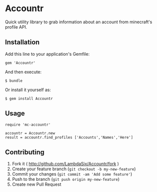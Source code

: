 # Accountr

Quick utility library to grab information about an account
from minecraft's profile API.

## Installation

Add this line to your application's Gemfile:

    gem 'Accountr'

And then execute:

    $ bundle

Or install it yourself as:

    $ gem install Accountr

## Usage

    require 'mc-accountr'

    accountr = Accountr.new
    result = accountr.find_profiles ['Accounts','Names','Here']

## Contributing

1. Fork it ( http://github.com/LambdaSix/Accountr/fork )
2. Create your feature branch (`git checkout -b my-new-feature`)
3. Commit your changes (`git commit -am 'Add some feature'`)
4. Push to the branch (`git push origin my-new-feature`)
5. Create new Pull Request
